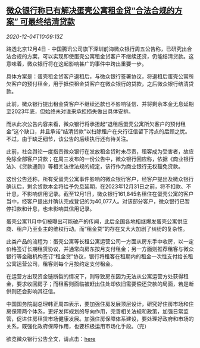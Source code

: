 <!--1607077397000-->
[微众银行称已有解决蛋壳公寓租金贷“合法合规的方案” 可最终结清贷款](https://cn.reuters.com/article/webank-danke-loan-1204-idCNKBS28E16O)
------

<div><i>2020-12-04T10:09:13Z</i></div><p>路透北京12月4日 - 中国腾讯公司旗下深圳前海微众银行周五公告称，已研究出合法合规的方案，可以实现即使蛋壳公寓租金贷客户不继续还贷，仍能结清贷款。这意味着，微众银行将在这起影响甚广的事件中跨出重要一步。</p><p>具体方案是：蛋壳租金贷客户退租后，与微众银行签署协议，将退租后蛋壳公寓所欠客户的预付租金，用于抵偿租金贷客户在微众银行的贷款，之后微众银行结清贷款。</p><p>此前，微众银行提出租金贷客户不继续还款也不影响征信、并将剩余本金无息延期至2023年底，但始终未对谁来承担损失做出具体安排。</p><p>而从此次公告内容来看，微众银行将承担起“退租后蛋壳公寓所欠客户的预付租金”这个缺口，并且承诺“结清贷款”以扫除租户在央行征信留下污点的后顾之忧。不过，由于缺乏细节，该公告的后续执行还有待关注。</p><p>此前，社会舆论一度指责微众银行在发放租金贷时未尽责，租客成为受害者，故应免除全部客户贷款；在周三发布的一份公告中，微众银行回应称，依据《商业银行法》、《贷款通则》等相关法律法规的规定，该行作为商业银行无权豁免贷款。</p><p>这份公告还称，所有受蛋壳公寓事件影响的微众银行客户，经客户提出及微众银行确认后，剩余贷款本金将给予免息延期，在2023年12月31日之前，将不扣款、不计息，不影响信用记录。截至12月1日，微众银行161,845名租住在蛋壳公寓的客户当中，经客户提出并确认完成登记的为40,077人。对该部分客户，微众银行已暂停扣款和计息，也未影响其信用记录。</p><p>蛋壳公寓11月中旬被曝出可能破产的传闻，此后全国各地相继爆发蛋壳公寓供应商、租户乃至业主的维权行动。而“租金贷”的存在又大大加剧了纠纷的复杂性。</p><p>此类产品的流程为：蛋壳公寓等长租公寓运营公司一方面从房东手中收房，以一定价格签订长期租赁协议，并通常向房东按月支付租金；另一方面则推荐租客与微众银行等金融机构签订“租金贷”协议，银行将租客在租期内的租金一次性支付给长租公寓运营公司，租客则每个月按约定支付租金。</p><p>在运营方出现资金链断裂的情况下，则导致房东因为无法从公寓运营方处获得租金，要求收回房子；而租客则面临被赶出住处却依旧需要偿还贷款的局面，若是断供则还会影响其征信。</p><p>中国国务院副总理韩正周四表示，要加强住房发展顶层设计，研究好住房市场和住房保障两个体系，更好发挥规划的导向作用，完善相关法规和政策，加强日常监管，促进住房租赁市场健康发展。加强住房保障体系建设，要处理好政府和市场的关系，既强化政府保障作用，也要积极运用市场化手段。（完）</p><p>欲览微众银行公告全文，请点击：<a href="https://mp.weixin.qq.com/s/RGPorgKQhUivXAjWghWPag">here</a></p>
